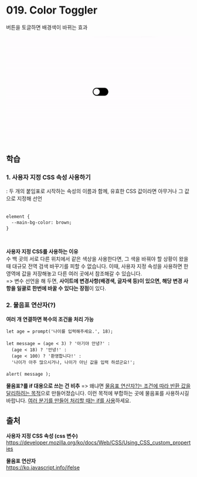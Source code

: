 # 019. Color Toggler

버튼을 토글하면 배경색이 바뀌는 효과 

<img src="./019. Color Toggler.gif">

## 학습 
### 1. 사용자 지정 CSS 속성 사용하기   
: 두 개의 붙임표로 시작하는 속성의 이름과 함께, 유효한 CSS 값이라면 아무거나 그 값으로 지정해 선언     
<br>
```
element {
  --main-bg-color: brown;
}
```
<br>

**사용자 지정 CSS를 사용하는 이유**  
수 백 곳의 서로 다른 위치에서 같은 색상을 사용한다면, 그 색을 바꿔야 할 상황이 왔을 때 대규모 전역 검색 바꾸기를 피할 수 없습니다. 이때, 사용자 지정 속성을 사용하면 한 영역에 값을 저장해놓고 다른 여러 곳에서 참조해갈 수 있습니다.    
=> 변수 선언을 해 두면, **사이트에 변경사항(배경색, 글자색 등)이 있으면, 해당 변경 사항을 일괄로 한번에 바꿀 수 있다는 장점**이 있다.

### 2. 물음표 연산자(?)
**여러 개 연결하면 복수의 조건을 처리 가능**

```
let age = prompt('나이를 입력해주세요.', 18);

let message = (age < 3) ? '아기야 안녕?' :
  (age < 18) ? '안녕!' :
  (age < 100) ? '환영합니다!' :
  '나이가 아주 많으시거나, 나이가 아닌 값을 입력 하셨군요!';

alert( message );
```

**물음표?를 if 대용으로 쓰는 건 비추** 
=> 왜냐면 <U>물음표 연산자?는 조건에 따라 반환 값을 달리하려는 목적</U>으로 만들어졌습니다. 이런 목적에 부합하는 곳에 물음표를 사용하시길 바랍니다. <u>여러 분기를 만들어 처리할 때는 if를 사용</u>하세요.

## 출처
**사용자 지정 CSS 속성 (css 변수)**     
https://developer.mozilla.org/ko/docs/Web/CSS/Using_CSS_custom_properties   


**물음표 연산자**    
https://ko.javascript.info/ifelse


